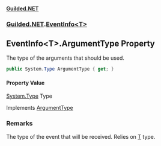 
#### [Guilded.NET](Guilded_NET 'Guilded_NET')
### [Guilded.NET](Guilded_NET#Guilded_NET 'Guilded.NET').[EventInfo&lt;T&gt;](EventInfo_T_ 'Guilded.NET.EventInfo&lt;T&gt;')
## EventInfo&lt;T&gt;.ArgumentType Property
The type of the arguments that should be used.  
```csharp
public System.Type ArgumentType { get; }
```

#### Property Value
[System.Type](https://docs.microsoft.com/en-us/dotnet/api/System.Type 'System.Type')
Type

Implements [ArgumentType](IEventInfo_T__ArgumentType 'Guilded.NET.IEventInfo&lt;T&gt;.ArgumentType')  
### Remarks
The type of the event that will be received. Relies on [T](EventInfo_T_#Guilded_NET_EventInfo_T__T 'Guilded.NET.EventInfo&lt;T&gt;.T') type.
